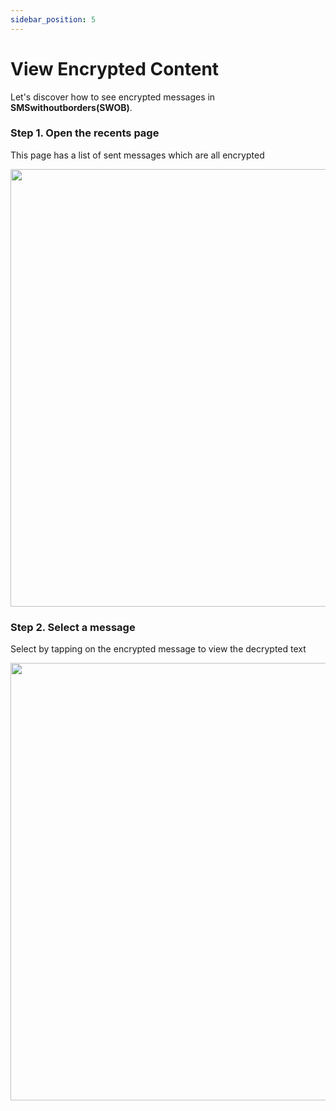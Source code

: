 ```yaml
---
sidebar_position: 5
---
```

# View Encrypted Content

Let's discover how to see encrypted messages in **SMSwithoutborders(SWOB)**.



### Step 1.  Open the recents page 
This page has a list of sent messages which are all encrypted 

<img src="/img/encrypted.png" height="700" />
 

### Step 2. Select a message

Select by tapping on the encrypted message to view the decrypted text 

<img src="/img/decrypted .png" height="700" />
